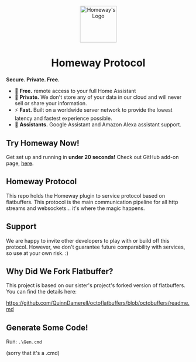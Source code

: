 <p align="center"><img src="https://homeway.io/img/logo.svg" alt="Homeway's Logo" style="width:100px" /></p>
<h1 align="center" style="margin-bottom:20px"><a style="text-decoration:none" href="https://homeway.io/?source=readme_protocol">Homeway Protocol</a></h1>

**Secure. Private. Free.**

- 🚀 **Free.** remote access to your full Home Assistant
- 🔭 **Private.** We don't store any of your data in our cloud and will never sell or share your information.
- ⚡ **Fast.** Built on a worldwide server network to provide the lowest latency and fastest experience possible.
- 🤖 **Assistants.** Google Assistant and Amazon Alexa assistant support.

## Try Homeway Now!

Get set up and running in **under 20 seconds!** Check out GitHub add-on page, [here](https://github.com/homewayio/AddOn).


## Homeway Protocol

This repo holds the Homeway plugin to service protocol based on flatbuffers. This protocol is the main communication pipeline for all http streams and websockets... it's where the magic happens.

## Support

We are happy to invite other developers to play with or build off this protocol. However, we don't guarantee future comparability with services, so use at your own risk. :)

## Why Did We Fork Flatbuffer?

This project is based on our sister's project's forked version of flatbuffers. You can find the details here:

https://github.com/QuinnDamerell/octoflatbuffers/blob/octobuffers/readme.md

## Generate Some Code!

Run:
`.\Gen.cmd`

(sorry that it's a .cmd)